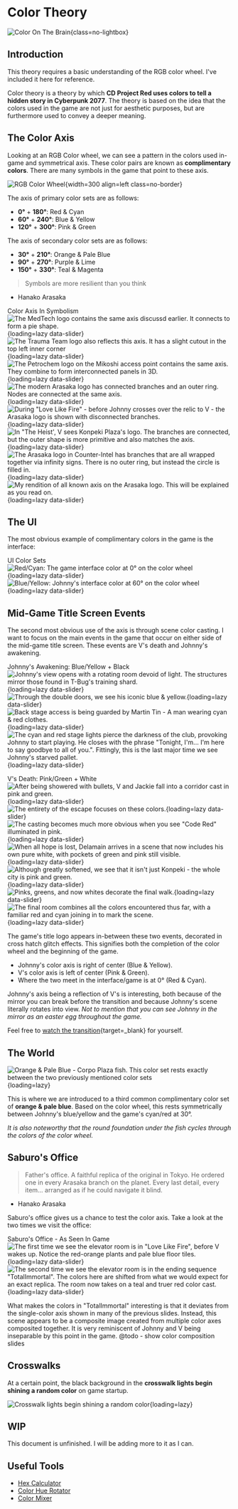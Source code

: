 # Color Theory

![Color On The Brain](./assets/color-brain.png){class=no-lightbox}

## Introduction

This theory requires a basic understanding of the RGB color wheel. I've included
it here for reference.

Color theory is a theory by which **CD Project Red uses colors to tell a hidden
story in Cyberpunk 2077**. The theory is based on the idea that the colors used
in the game are not just for aesthetic purposes, but are furthermore used to
convey a deeper meaning.

## The Color Axis

Looking at an RGB Color wheel, we can see a pattern in the colors used in-game
and symmetrical axis. These color pairs are known as **complimentary colors**.
There are many symbols in the game that point to these axis.

![RGB Color Wheel](./assets/rgb-color-wheel.png){width=300 align=left class=no-border}

The axis of primary color sets are as follows:

- **0°** + **180°**: Red & Cyan
- **60°** + **240°**: Blue & Yellow
- **120°** + **300°**: Pink & Green

The axis of secondary color sets are as follows:

- **30°** + **210°**: Orange & Pale Blue
- **90°** + **270°**: Purple & Lime
- **150°** + **330°**: Teal & Magenta

> Symbols are more resilient than you think

- Hanako Arasaka

Color Axis In Symbolism
![The MedTech logo contains the same axis discussd earlier. It connects to form a pie shape.](./assets/logo-medtech.png){loading=lazy data-slider}
![The Trauma Team logo also reflects this axis. It has a slight cutout in the top left inner corner](./assets/logo-trauma-team.png){loading=lazy data-slider}
![The Petrochem logo on the Mikoshi access point contains the same axis. They combine to form interconnected panels in 3D.](./assets/logo-petrro-axis.png){loading=lazy data-slider}
![The modern Arasaka logo has connected branches and an outer ring. Nodes are connected at the same axis.](./assets/logo-arasaka-modern.png){loading=lazy data-slider}
![During "Love Like Fire" - before Johnny crosses over the relic to V - the Arasaka logo is shown with disconnected branches.](./assets/logo-arasaka-classic.jpg){loading=lazy data-slider}
![In "The Heist', V sees Konpeki Plaza's logo. The branches are connected, but the outer shape is more primitive and also matches the axis.](./assets/logo-konpekiplaza.png){loading=lazy data-slider}
![The Arasaka logo in Counter-Intel has branches that are all wrapped together via infinity signs. There is no outer ring, but instead the circle is filled in.](./assets/logo-arasaka-counterintel.png){loading=lazy data-slider}
![My rendition of all known axis on the Arasaka logo. This will be explained as you read on.](./assets/logo-arasaka-theory.png){loading=lazy data-slider}

## The UI

The most obvious example of complimentary colors in the game is the interface:

UI Color Sets
![Red/Cyan: The game interface color at 0° on the color wheel](./assets/ui-v.png){loading=lazy data-slider}
![Blue/Yellow: Johnny's interface color at 60° on the color wheel](./assets/ui-johnny.png){loading=lazy data-slider}

## Mid-Game Title Screen Events

The second most obvious use of the axis is through scene color casting. I want
to focus on the main events in the game that occur on either side of the mid-game
title screen. These events are V's death and Johnny's awakening.

Johnny's Awakening: Blue/Yellow + Black
![Johnny's view opens with a rotating room devoid of light. The structures mirror those found in T-Bug's training shard.](./assets/johnny-darkness.png){loading=lazy data-slider}
![Through the double doors, we see his iconic blue & yellow.](./assets/johnny-blue-and-yellow.jpg){loading=lazy data-slider}
![Back stage access is being guarded by Martin Tin - A man wearing cyan & red clothes.](./assets/martin-tin-cyan-red.jpg){loading=lazy data-slider}
![The cyan and red stage lights pierce the darkness of the club, provoking Johnny to start playing. He closes with the phrase "Tonight, I'm... I'm here to say goodbye to all of you.". Fittingly, this is the last major time we see Johnny's starved pallet.](./assets/stage-cyan-red.jpg){loading=lazy data-slider}

V's Death: Pink/Green + White
![After being showered with bullets, V and Jackie fall into a corridor cast in pink and green.](./assets/v-begin-colors.jpg){loading=lazy data-slider}
![The entirety of the escape focuses on these colors.](./assets/v-mid-escape.jpg){loading=lazy data-slider}
![The casting becomes much more obvious when you see "Code Red" illuminated in pink.](./assets/v-code-red-is-pink.jpg){loading=lazy data-slider}
![When all hope is lost, Delamain arrives in a scene that now includes his own pure white, with pockets of green and pink still visible.](./assets/delamain-white.jpg){loading=lazy data-slider}
![Although greatly softened, we see that it isn't just Konpeki - the whole city is pink and green.](./assets/v-escape.jpg){loading=lazy data-slider}
![Pinks, greens, and now whites decorate the final walk.](./assets/v-delamain-parked.jpg){loading=lazy data-slider}
![The final room combines all the colors encountered thus far, with a familiar red and cyan joining in to mark the scene.](./assets/v-final-room.jpg){loading=lazy data-slider}

The game's title logo appears in-between these two events, decorated in cross
hatch glitch effects. This signifies both the completion of the color wheel and
the beginning of the game.

- Johnny's color axis is right of center (Blue & Yellow).
- V's color axis is left of center (Pink & Green).
- Where the two meet in the interface/game is at 0° (Red & Cyan).

Johnny's axis being a reflection of V's is interesting, both because of the
mirror you can break before the transition and because Johnny's scene literally
rotates into view. *Not to mention that you can see Johnny in the mirror as an
easter egg throughout the game.*

Feel free to
[watch the transition](https://youtu.be/8jljcwOoTsM?t=81){target=_blank} for yourself.

## The World

![Orange & Pale Blue - Corpo Plaza fish. This color set rests exactly between the two previously mentioned color sets](./assets/corpo-fish-colorwheel.jpg){loading=lazy}

This is where we are introduced to a third common complimentary color set of
**orange & pale blue**. Based on the color wheel, this rests symmetrically between
Johnny's blue/yellow and the game's cyan/red at 30°.

*It is also noteworthy that the round foundation under the fish cycles through
the colors of the color wheel.*


## Saburo's Office

> Father's office. A faithful replica of the original in Tokyo. He ordered one in every Arasaka branch on the planet. Every last detail, every item... arranged as if he could navigate it blind.

- Hanako Arasaka

Saburo's office gives us a chance to test the color axis. Take a look at the two
times we visit the office:

Saburo's Office - As Seen In Game
![The first time we see the elevator room is in "Love Like Fire", before V wakes up. Notice the red-orange plants and pale blue floor tiles.](./assets/saburo-floor-johnny.png){loading=lazy data-slider}
![The second time we see the elevator room is in the ending sequence "TotalImmortal". The colors here are shifted from what we would expect for an exact replica. The room now takes on a teal and truer red color cast.](./assets/saburo-floor-combined.png){loading=lazy data-slider}

What makes the colors in "TotalImmortal" interesting is that it deviates from the
single-color axis shown in many of the previous slides. Instead, this scene
appears to be a composite image created from multiple color axes composited
together. It is very reminiscent of Johnny and V being inseparable by this point
in the game. @todo - show color composition slides

## Crosswalks

At a certain point, the black background in the **crosswalk lights begin shining a
random color** on game startup.

![Crosswalk lights begin shining a random color](./assets/colored-crosswalks.png){loading=lazy}

## WIP

This document is unfinished. I will be adding more to it as I can.

## Useful Tools

- [Hex Calculator](https://www.calculator.net/hex-calculator.html)
- [Color Hue Rotator](https://imgonline.tools/color-hue)
- [Color Mixer](https://colordesigner.io/color-mixer)
